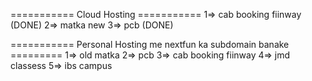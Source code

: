 =========== Cloud Hosting ===========
1=> cab booking fiinway      (DONE)
2=> matka new 
3=> pcb                      (DONE)

=========== Personal Hosting me nextfun ka subdomain banake =========
1=> old matka 
2=> pcb 
3=> cab booking fiinway 
4=> jmd classess 
5=> ibs campus


